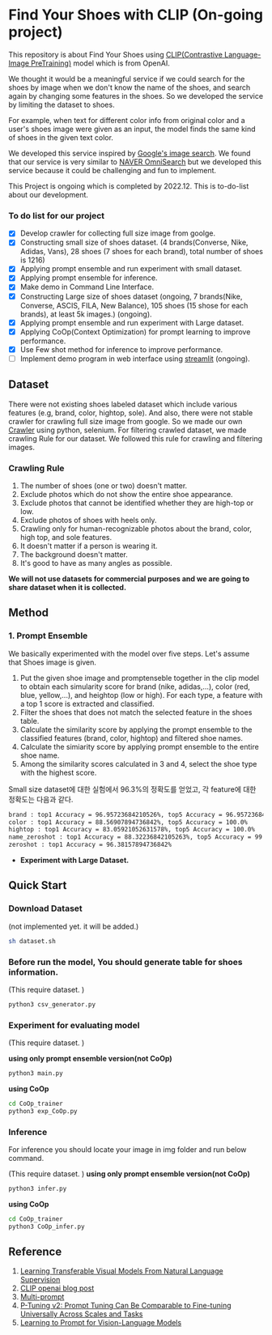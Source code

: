 # Find Your Shoes with CLIP (On-going project)

This repository is about Find Your Shoes using [CLIP(Contrastive Language-Image PreTraining)](https://github.com/openai/CLIP) model which is from OpenAI. 

We thought it would be a meaningful service if we could search for the shoes by image when we don't know the name of the shoes, and search again by changing some features in the shoes. 
So we developed the service by limiting the dataset to shoes.

For example, when text for different color info from original color and a user's shoes image were given as an input, the model finds the same kind of shoes in the given text color.

We developed this service inspired by [Google's image search](https://images.google.com/). 
We found that our service is very similar to [NAVER OmniSearch](https://www.youtube.com/watch?v=jfGpplvNFFs) but we developed this service because it could be challenging and fun to implement.

This Project is ongoing which is completed by 2022.12. This is to-do-list about our development.

### **To do list for our project**

- [x]  Develop crawler for collecting full size image from goolge.
- [x]  Constructing small size of shoes dataset. (4 brands(Converse, Nike, Adidas, Vans),  28 shoes (7 shoes for each brand), total number of shoes is 1216)
- [x]  Applying prompt ensemble and run experiment with small dataset.
- [x]  Applying prompt ensemble for inference.
- [x]  Make demo in Command Line Interface.
- [x]  Constructing Large size of shoes dataset (ongoing, 7 brands(Nike, Converse, ASCIS, FILA, New Balance), 105 shoes (15 shose for each brands), at least 5k images.) (ongoing).
- [x]  Applying prompt ensemble and run experiment with Large dataset.
- [x]  Applying CoOp(Context Optimization) for prompt learning to improve performance.
- [x]  Use Few shot method for inference to improve performance.
- [ ]  Implement demo program in web interface using [streamlit](https://streamlit.io/) (ongoing).

## Dataset

There were not existing shoes labeled dataset which include various features (e.g, brand, color, hightop, sole). 
And also, there were not stable crawler for crawling full size image from google. 
So we made our own [Crawler](https://github.com/changhyeonnam/Google-Full-size-image-crawler) using python, selenium.
For filtering crawled dataset, we made crawling Rule for our dataset. We followed this rule for crawling and filtering images. 

### Crawling Rule

1. The number of shoes (one or two) doesn't matter.
2. Exclude photos which do not show the entire shoe appearance.
3. Exclude photos that cannot be identified whether they are high-top or low.
4. Exclude photos of shoes with heels only.
5. Crawling only for human-recognizable photos about the brand, color, high top, and sole features.
6. It doesn't matter if a person is wearing it.
7.  The background doesn't matter.
8. It's good to have as many angles as possible.

**We will not use datasets for commercial purposes and we are going to share dataset when it is collected.**

## Method

### 1. Prompt Ensemble

We basically experimented with the model over five steps. Let's assume that Shoes image is given.
1. Put the given shoe image and promptenseble together in the clip model to obtain each simularity score for brand (nike, adidas,...), color (red, blue, yellow,...), and heightop (low or high). For each type, a feature with a top 1 score is extracted and classified.
2. Filter the shoes that does not match the selected feature in the shoes table.
3. Calculate the similarity score by applying the prompt ensemble  to the classified features (brand, color, hightop) and filtered shoe names.
4. Calculate the simiarity score by applying prompt ensemble to the entire shoe name.
5. Among the similarity scores calculated in 3 and 4, select the shoe type with the highest score.

Small size dataset에 대한 실험에서 96.3%의 정확도를 얻었고, 각 feature에 대한 정확도는 다음과 같다.

```bash
brand : top1 Accuracy = 96.95723684210526%, top5 Accuracy = 96.95723684210526%
color : top1 Accuracy = 88.56907894736842%, top5 Accuracy = 100.0%
hightop : top1 Accuracy = 83.05921052631578%, top5 Accuracy = 100.0%
name_zeroshot : top1 Accuracy = 88.32236842105263%, top5 Accuracy = 99.91776315789474%
zeroshot : top1 Accuracy = 96.38157894736842%
```

- **Experiment with Large Dataset.**

## Quick Start

### Download Dataset
(not implemented yet. it will be added.)
```bash
sh dataset.sh
```

### Before run the model, You should generate table for shoes information.
(This require dataset. )
```bash
python3 csv_generator.py
```

### Experiment for evaluating model
(This require dataset. )

**using only prompt ensemble version(not CoOp)**
```bash
python3 main.py
```
**using CoOp**
```bash
cd CoOp_trainer
python3 exp_CoOp.py
```

### Inference
For inference you should locate your image in img folder and run below command.

(This require dataset. )
**using only prompt ensemble version(not CoOp)**
```bash
python3 infer.py
```
**using CoOp**
```bash
cd CoOp_trainer
python3 CoOp_infer.py
```


## Reference
1. [Learning Transferable Visual Models From Natural Language Supervision](https://arxiv.org/abs/2103.00020)
1. [CLIP openai blog post](https://openai.com/blog/clip/)
2. [Multi-prompt](http://pretrain.nlpedia.ai/data/pdf/multi-prompt.pdf)
3. [P-Tuning v2: Prompt Tuning Can Be Comparable to Fine-tuning Universally Across Scales and Tasks](https://arxiv.org/abs/2110.07602)
4. [Learning to Prompt for Vision-Language Models](https://arxiv.org/abs/2109.01134)